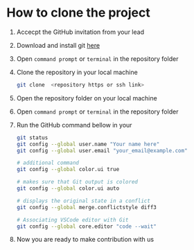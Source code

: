 # How to clone the project

1. Accecpt the GitHub invitation from your lead
   
2. Download and install git [here](https://git-scm.com/downloads)
   
3. Open `command prompt` or `terminal` in the repository folder
   
4. Clone the repository in your local machine

    ```bash
    git clone  <repository https or ssh link>
    ```

5. Open the repository folder on your local machine
   
6. Open `command prompt` or `terminal` in the repository folder
   
7. Run the GitHub command bellow in your 

    ```bash
    git status
    git config --global user.name "Your name here"
    git config --global user.email "your_email@example.com"

    # additional command
    git config --global color.ui true

    # makes sure that Git output is colored
    git config --global color.ui auto

    # displays the original state in a conflict
    git config --global merge.conflictstyle diff3

    # Associating VSCode editor with Git 
    git config --global core.editor "code --wait"
    ```

8. Now you are ready to make contribution with us

